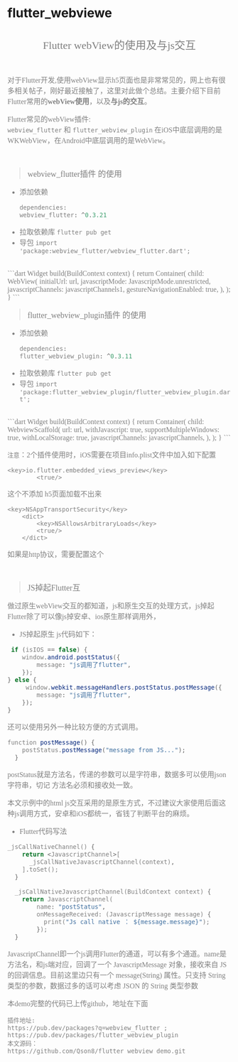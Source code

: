 # flutter_webviewe

<br>
<center> <font color=gray size=5  face="微软雅黑">Flutter webView的使用及与js交互</font></center >  

<br>
<br>
<text><font color=gray size=3  face="微软雅黑"></text>

对于Flutter开发,使用webView显示h5页面也是非常常见的，网上也有很多相关帖子，刚好最近接触了，这里对此做个总结。主要介绍下目前Flutter常用的**webView使用**，以及**与js的交互**。  

Flutter常见的webView插件:   
`webview_flutter` 和 `flutter_webview_plugin` 
在iOS中底层调用的是WKWebView，在Android中底层调用的是WebView。


<br>

><font color=gray size=4  face="微软雅黑">webview_flutter插件 的使用</font>

* 添加依赖
  ```dart
  dependencies:
  webview_flutter: ^0.3.21
  ```
* 拉取依赖库
  `flutter pub get`
* 导包
  `import 'package:webview_flutter/webview_flutter.dart';`

<br>
```dart
Widget build(BuildContext context) {
    return Container(
      child: WebView(
      initialUrl: url,
      javascriptMode: JavascriptMode.unrestricted,
      javascriptChannels: javascriptChannels1,
      gestureNavigationEnabled: true,
    ),
    );
  }
```


<br>

><font color=gray size=4  face="微软雅黑">flutter_webview_plugin插件 的使用</font>  


* 添加依赖
  ```dart
  dependencies:
  flutter_webview_plugin: ^0.3.11
  ```
* 拉取依赖库
  `flutter pub get`
* 导包
  `import 'package:flutter_webview_plugin/flutter_webview_plugin.dart';`

<br>
```dart
Widget build(BuildContext context) {
    return Container(
      child: WebviewScaffold(
        url: url,
        withJavascript: true,
        supportMultipleWindows: true,
        withLocalStorage: true,
        javascriptChannels: javascriptChannels,
      ),
    );
  }
```

`注意`：2个插件使用时，iOS需要在项目info.plist文件中加入如下配置

```
<key>io.flutter.embedded_views_preview</key>
        <true/>
```
这个不添加 h5页面加载不出来

```
<key>NSAppTransportSecurity</key>
    <dict>
        <key>NSAllowsArbitraryLoads</key>
        <true/>
    </dict>
```
如果是http协议，需要配置这个

<br>

><font color=gray size=4  face="微软雅黑">JS掉起Flutter互</font>  

做过原生webView交互的都知道，js和原生交互的处理方式，js掉起Flutter除了可以像js掉安卓、ios原生那样调用外，
* JS掉起原生
  js代码如下：
```java
 if (isIOS == false) {
    window.android.postStatus({
        message: "js调用了flutter",
    });
} else {
     window.webkit.messageHandlers.postStatus.postMessage({
        message: "js调用了flutter",
    });
}
```

还可以使用另外一种比较方便的方式调用。
```java
function postMessage() {
    postStatus.postMessage("message from JS...");
  }
```
postStatus就是方法名，传递的参数可以是字符串，数据多可以使用json字符串，切记 方法名必须和接收处一致。

本文示例中的html js交互采用的是原生方式，不过建议大家使用后面这种js调用方式，安卓和iOS都统一，省钱了判断平台的麻烦。

* Flutter代码写法
```dart
_jsCallNativeChannel() {
    return <JavascriptChannel>[
      _jsCallNativeJavascriptChannel(context),
    ].toSet();
  }

  _jsCallNativeJavascriptChannel(BuildContext context) {
    return JavascriptChannel(
        name: "postStatus",
        onMessageReceived: (JavascriptMessage message) {
          print("Js call native ： ${message.message}");
        });
  }
```
JavascriptChannel即一个js调用Flutter的通道，可以有多个通道。name是方法名，和js端对应，回调了一个 JavascriptMessage 对象，接收来自 JS 的回调信息。目前这里边只有一个 message(String) 属性。只支持 String 类型的参数，数据过多的话可以考虑 JSON 的 String 类型参数

本demo完整的代码已上传github，地址在下面

```
插件地址:  
https://pub.dev/packages?q=webview_flutter ;
https://pub.dev/packages/flutter_webview_plugin
本文源码： 
https://github.com/Qson8/flutter_webview_demo.git
```
